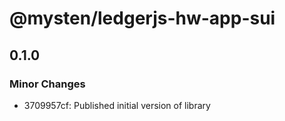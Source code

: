 # @mysten/ledgerjs-hw-app-sui

## 0.1.0

### Minor Changes

- 3709957cf: Published initial version of library
